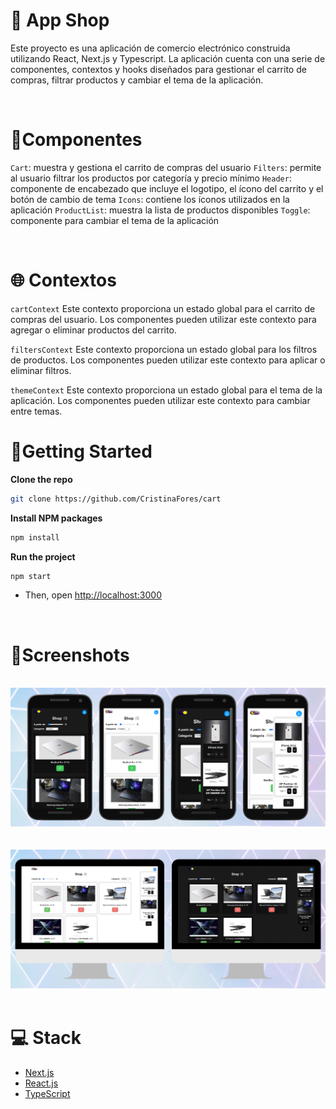 # 🛒 App Shop

Este proyecto es una aplicación de comercio electrónico construida utilizando React, Next.js y Typescript. La aplicación cuenta con una serie de componentes, contextos y hooks diseñados para gestionar el carrito de compras, filtrar productos y cambiar el tema de la aplicación.

<br/>

# 🧩Componentes

`Cart`: muestra y gestiona el carrito de compras del usuario
`Filters`: permite al usuario filtrar los productos por categoría y precio mínimo
`Header`: componente de encabezado que incluye el logotipo, el ícono del carrito y el botón de cambio de tema
`Icons`: contiene los íconos utilizados en la aplicación
`ProductList`: muestra la lista de productos disponibles
`Toggle`: componente para cambiar el tema de la aplicación

<br/>

# 🌐 Contextos

`cartContext`
Este contexto proporciona un estado global para el carrito de compras del usuario. Los componentes pueden utilizar este contexto para agregar o eliminar productos del carrito.

`filtersContext`
Este contexto proporciona un estado global para los filtros de productos. Los componentes pueden utilizar este contexto para aplicar o eliminar filtros.

`themeContext`
Este contexto proporciona un estado global para el tema de la aplicación. Los componentes pueden utilizar este contexto para cambiar entre temas.

# 💫Getting Started

**Clone the repo**

```sh
git clone https://github.com/CristinaFores/cart
```

**Install NPM packages**

```sh
npm install
```

**Run the project**

```sh
npm start
```

- Then, open [http://localhost:3000](http://localhost:3000)

<br/>

# 🎨Screenshots

<br/>

<div align="center" >
<img  src="./public/assets/mobile-canva.png" alt="App Image" > 
  &nbsp  &nbsp &nbsp  &nbsp
</div>
<br/>
<div align="center" >
<img  src="./public/assets/pc-canva.png" alt="App Image" > 
  &nbsp  &nbsp &nbsp  &nbsp
</div>

# 💻 Stack

- [Next.js](https://nextjs.org/)
- [React.js](https://nextjs.org/)
- [TypeScript](typescriptlang.org)

